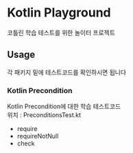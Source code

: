 # Kotlin Playground

코틀린 학습 테스트를 위한 놀이터 프로젝트

## Usage
각 패키지 밑에 테스트코드를 확인하시면 됩니다

### Kotlin Precondition

Kotlin Precondition에 대한 학습 테스트코드  
위치 : PreconditionsTest.kt

* require
* requireNotNull
* check